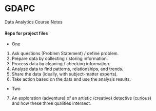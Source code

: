 # GDAPC
Data Analytics Course Notes
#### Repo for project files
* One
1) Ask questions (Problem Statement) / define problem.
2) Prepare data by collecting / storing information.
3) Process data by cleaning / checking information.
4) Analyze data to find patterns, relationships, and trends.
5) Share the data (ideally, with subject-matter experts).
6) Take action based on the data and use the analysis results.
* Two
7) An exploration (adventure) of an artistic (creative) detective (curious) and how these three qualities intersect.
